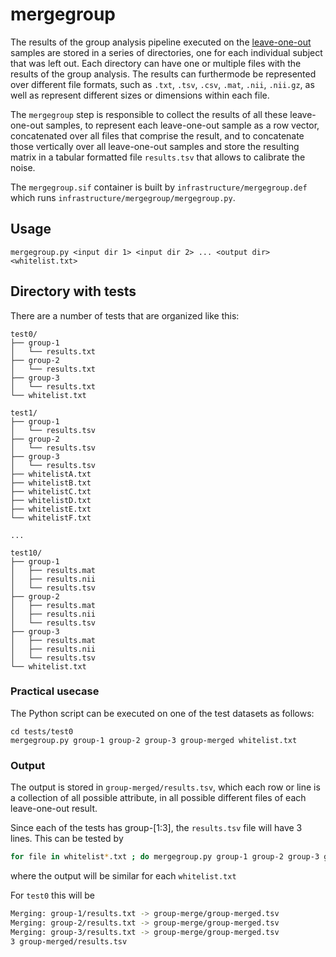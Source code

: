# mergegroup

The results of the group analysis pipeline executed on the [leave-one-out](https://en.wikipedia.org/wiki/Jackknife_resampling) samples are stored in a series of directories, one for each individual subject that was left out. Each directory can have one or multiple files with the results of the group analysis. The results can furthermode be represented over different file formats, such as `.txt`, `.tsv`, `.csv`, `.mat`, `.nii`, `.nii.gz`, as well as represent different sizes or dimensions within each file.

The `mergegroup` step is responsible to collect the results of all these leave-one-out samples, to represent each leave-one-out sample as a row vector, concatenated over all files that comprise the result, and to concatenate those vertically over all leave-one-out samples and store the resulting matrix in a tabular formatted file `results.tsv` that allows to calibrate the noise.

The `mergegroup.sif` container is built by `infrastructure/mergegroup.def` which runs `infrastructure/mergegroup/mergegroup.py`.

## Usage

```console
mergegroup.py <input dir 1> <input dir 2> ... <output dir> <whitelist.txt>
```

## Directory with tests

There are a number of tests that are organized like this:

```console
test0/
├── group-1 
│   └── results.txt
├── group-2
│   └── results.txt
├── group-3
│   └── results.txt
└── whitelist.txt

test1/
├── group-1 
│   └── results.tsv
├── group-2
│   └── results.tsv
├── group-3
│   └── results.tsv
├── whitelistA.txt
├── whitelistB.txt
├── whitelistC.txt
├── whitelistD.txt
├── whitelistE.txt
└── whitelistF.txt

...

test10/
├── group-1 
│   ├── results.mat
│   ├── results.nii
│   └── results.tsv
├── group-2
│   ├── results.mat
│   ├── results.nii
│   └── results.tsv
├── group-3
│   ├── results.mat
│   ├── results.nii
│   └── results.tsv
└── whitelist.txt
```

### Practical usecase

The Python script can be executed on one of the test datasets as follows:

```console
cd tests/test0
mergegroup.py group-1 group-2 group-3 group-merged whitelist.txt
```

### Output

The output is stored in `group-merged/results.tsv`, which each row or line is a collection of all possible attribute, in all possible different files of each leave-one-out result.

Since each of the tests has group-[1:3], the `results.tsv` file will have 3 lines. This can be tested by

```bash
for file in whitelist*.txt ; do mergegroup.py group-1 group-2 group-3 group-merged $file ; wc -l group-merged/results.tsv ; done
```

where the output will be similar for each `whitelist.txt`

For `test0` this will be

```bash
Merging: group-1/results.txt -> group-merge/group-merged.tsv
Merging: group-2/results.txt -> group-merge/group-merged.tsv
Merging: group-3/results.txt -> group-merge/group-merged.tsv
3 group-merged/results.tsv
```
